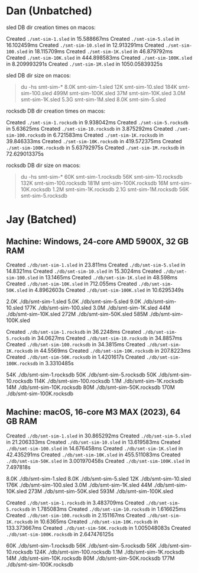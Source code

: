 # Dan (Unbatched)

sled DB dir creation times on macos:

Created `./smt-sim-1.sled` in 15.588667ms
Created `./smt-sim-5.sled` in 16.102459ms
Created `./smt-sim-10.sled` in 12.913291ms
Created `./smt-sim-100.sled` in 18.115709ms
Created `./smt-sim-1K.sled` in 46.879792ms
Created `./smt-sim-10K.sled` in 444.898583ms
Created `./smt-sim-100K.sled` in 8.209993291s
Created `./smt-sim-1M.sled` in 1050.05839325s

sled DB dir size on macos:

> du -hs smt-sim-*
8.0K    smt-sim-1.sled
12K    smt-sim-10.sled
184K    smt-sim-100.sled
499M   smt-sim-100K.sled
37M    smt-sim-10K.sled
3.0M    smt-sim-1K.sled
5.3G    smt-sim-1M.sled
8.0K    smt-sim-5.sled


rocksdb DB dir creation times on macos:

Created `./smt-sim-1.rocksdb` in 9.938042ms
Created `./smt-sim-5.rocksdb` in 5.63625ms
Created `./smt-sim-10.rocksdb` in 3.875292ms
Created `./smt-sim-100.rocksdb` in 6.721583ms
Created `./smt-sim-1K.rocksdb` in 39.846333ms
Created `./smt-sim-10K.rocksdb` in 419.572375ms
Created `./smt-sim-100K.rocksdb` in 5.63792975s
Created `./smt-sim-1M.rocksdb` in 72.629013375s


rocksdb DB dir size on macos:

> du -hs smt-sim-*
60K    smt-sim-1.rocksdb
56K    smt-sim-10.rocksdb
132K    smt-sim-100.rocksdb
181M    smt-sim-100K.rocksdb
16M    smt-sim-10K.rocksdb
1.2M    smt-sim-1K.rocksdb
2.1G    smt-sim-1M.rocksdb
56K    smt-sim-5.rocksdb


# Jay (Batched)

## Machine: Windows, 24-core AMD 5900X, 32 GB RAM

Created `./db/smt-sim-1.sled` in 23.811ms
Created `./db/smt-sim-5.sled` in 14.8321ms
Created `./db/smt-sim-10.sled` in 15.3024ms
Created `./db/smt-sim-100.sled` in 13.1465ms
Created `./db/smt-sim-1K.sled` in 48.598ms
Created `./db/smt-sim-10K.sled` in 712.055ms
Created `./db/smt-sim-50K.sled` in 4.8962603s
Created `./db/smt-sim-100K.sled` in 10.6295349s

2.0K    ./db/smt-sim-1.sled
5.0K    ./db/smt-sim-5.sled
9.0K    ./db/smt-sim-10.sled
177K    ./db/smt-sim-100.sled
3.0M    ./db/smt-sim-1K.sled
44M     ./db/smt-sim-10K.sled
272M    ./db/smt-sim-50K.sled
585M    ./db/smt-sim-100K.sled


Created `./db/smt-sim-1.rocksdb` in 36.2248ms
Created `./db/smt-sim-5.rocksdb` in 34.0627ms
Created `./db/smt-sim-10.rocksdb` in 34.8857ms
Created `./db/smt-sim-100.rocksdb` in 34.3815ms
Created `./db/smt-sim-1K.rocksdb` in 44.5569ms
Created `./db/smt-sim-10K.rocksdb` in 207.8223ms
Created `./db/smt-sim-50K.rocksdb` in 1.4201617s
Created `./db/smt-sim-100K.rocksdb` in 3.3310485s

54K     ./db/smt-sim-1.rocksdb
50K     ./db/smt-sim-5.rocksdb
50K     ./db/smt-sim-10.rocksdb
114K    ./db/smt-sim-100.rocksdb
1.1M    ./db/smt-sim-1K.rocksdb
14M     ./db/smt-sim-10K.rocksdb
80M     ./db/smt-sim-50K.rocksdb
170M    ./db/smt-sim-100K.rocksdb


## Machine: macOS, 16-core M3 MAX (2023), 64 GB RAM

Created `./db/smt-sim-1.sled` in 30.865292ms
Created `./db/smt-sim-5.sled` in 21.206333ms
Created `./db/smt-sim-10.sled` in 13.619583ms
Created `./db/smt-sim-100.sled` in 14.676458ms
Created `./db/smt-sim-1K.sled` in 42.435291ms
Created `./db/smt-sim-10K.sled` in 455.511083ms
Created `./db/smt-sim-50K.sled` in 3.001970458s
Created `./db/smt-sim-100K.sled` in 7.497818s

8.0K    ./db/smt-sim-1.sled
8.0K    ./db/smt-sim-5.sled
12K     ./db/smt-sim-10.sled
176K    ./db/smt-sim-100.sled
3.0M    ./db/smt-sim-1K.sled
44M     ./db/smt-sim-10K.sled
273M    ./db/smt-sim-50K.sled
593M    ./db/smt-sim-100K.sled

Created `./db/smt-sim-1.rocksdb` in 3.483709ms
Created `./db/smt-sim-5.rocksdb` in 1.785083ms
Created `./db/smt-sim-10.rocksdb` in 1.616625ms
Created `./db/smt-sim-100.rocksdb` in 2.151167ms
Created `./db/smt-sim-1K.rocksdb` in 10.6365ms
Created `./db/smt-sim-10K.rocksdb` in 133.373667ms
Created `./db/smt-sim-50K.rocksdb` in 1.005048083s
Created `./db/smt-sim-100K.rocksdb` in 2.647476125s

60K     ./db/smt-sim-1.rocksdb
56K     ./db/smt-sim-5.rocksdb
56K     ./db/smt-sim-10.rocksdb
124K    ./db/smt-sim-100.rocksdb
1.1M    ./db/smt-sim-1K.rocksdb
14M     ./db/smt-sim-10K.rocksdb
80M     ./db/smt-sim-50K.rocksdb
177M    ./db/smt-sim-100K.rocksdb
